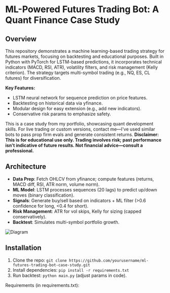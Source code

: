 # ML-Powered Futures Trading Bot: A Quant Finance Case Study

## Overview
This repository demonstrates a machine learning-based trading strategy for futures markets, focusing on backtesting and educational purposes. Built in Python with PyTorch for LSTM-based predictions, it incorporates technical indicators (MACD, RSI, ATR), volatility filters, and risk management (Kelly criterion). The strategy targets multi-symbol trading (e.g., NQ, ES, CL futures) for diversification.

**Key Features:**
- LSTM neural network for sequence prediction on price features.
- Backtesting on historical data via yfinance.
- Modular design for easy extension (e.g., add new indicators).
- Conservative risk params to emphasize safety.

This is a case study from my portfolio, showcasing quant development skills. For live trading or custom versions, contact me—I've used similar bots to pass prop firm evals and generate consistent returns. **Disclaimer: This is for educational use only. Trading involves risk; past performance isn't indicative of future results. Not financial advice—consult a professional.**

## Architecture
- **Data Prep**: Fetch OHLCV from yfinance; compute features (returns, MACD diff, RSI, ATR norm, volume norm).
- **ML Model**: LSTM processes sequences (20 lags) to predict up/down moves (binary classification).
- **Signals**: Generate buy/sell based on indicators + ML filter (>0.6 confidence for long, <0.4 for short).
- **Risk Management**: ATR for vol skips, Kelly for sizing (capped conservatively).
- **Backtest**: Simulates multi-symbol portfolio growth.

![Diagram](https://github.com/user-attachments/assets/a9ee88f3-1f21-4d82-80e1-d7548f9567e3)


## Installation
1. Clone the repo: `git clone https://github.com/yourusername/ml-futures-trading-bot-case-study.git`
2. Install dependencies: `pip install -r requirements.txt`
3. Run backtest: `python main.py` (adjust params in code).

Requirements (in requirements.txt):
